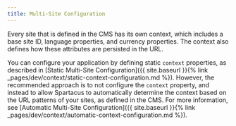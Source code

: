 ```yaml
---
title: Multi-Site Configuration
---
```


Every site that is defined in the CMS has its own context, which includes a base site ID, language properties, and currency properties. The context also defines how these attributes are persisted in the URL.

You can configure your application by defining static `context` properties, as described in [Static Multi-Site Configuration]({{ site.baseurl }}{% link _pages/dev/context/static-context-configuration.md %}). However, the recommended approach is to not configure the `context` property, and instead to allow Spartacus to automatically determine the context based on the URL patterns of your sites, as defined in the CMS. For more information, see [Automatic Multi-Site Configuration]({{ site.baseurl }}{% link _pages/dev/context/automatic-context-configuration.md %}).
